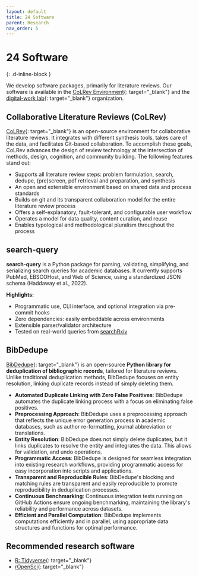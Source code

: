 ```yaml
---
layout: default
title: 24 Software
parent: Research
nav_order: 5
---
```


# 24 Software
{: .d-inline-block }

We develop software packages, primarily for literature reviews.
Our software is available in the [CoLRev Environment](https://github.com/CoLRev-Environment){: target="_blank"} and the [digital-work lab](https://github.com/orgs/digital-work-lab/repositories){: target="_blank"} organization.

## Collaborative Literature Reviews (CoLRev)

[CoLRev](https://github.com/CoLRev-Environment/colrev){: target="_blank"} is an open-source environment for collaborative literature reviews.
It integrates with different synthesis tools, takes care of the data, and facilitates Git-based collaboration. 
To accomplish these goals, CoLRev advances the design of review technology at the intersection of methods, design, cognition, and community building.
The following features stand out:

- Supports all literature review steps: problem formulation, search, dedupe, (pre)screen, pdf retrieval and preparation, and synthesis
- An open and extensible environment based on shared data and process standards
- Builds on git and its transparent collaboration model for the entire literature review process
- Offers a self-explanatory, fault-tolerant, and configurable user workflow
- Operates a model for data quality, content curation, and reuse
- Enables typological and methodological pluralism throughout the process

## search-query

**search-query** is a Python package for parsing, validating, simplifying, and serializing search queries for academic databases. It currently supports PubMed, EBSCOHost, and Web of Science, using a standardized JSON schema (Haddaway et al., 2022).

**Highlights:**

- Programmatic use, CLI interface, and optional integration via pre-commit hooks
- Zero dependencies: easily embeddable across environments
- Extensible parser/validator architecture
- Tested on real-world queries from [searchRxiv](https://www.searchrxiv.org/)

## BibDedupe

[BibDedupe](https://github.com/CoLRev-Environment/bib-dedupe){: target="_blank"} is an open-source **Python library for deduplication of bibliographic records**, tailored for literature reviews.
Unlike traditional deduplication methods, BibDedupe focuses on entity resolution, linking duplicate records instead of simply deleting them.

- **Automated Duplicate Linking with Zero False Positives**: BibDedupe automates the duplicate linking process with a focus on eliminating false positives.
- **Preprocessing Approach**: BibDedupe uses a preprocessing approach that reflects the unique error generation process in academic databases, such as author re-formatting, journal abbreviation or translations.
- **Entity Resolution**: BibDedupe does not simply delete duplicates, but it links duplicates to resolve the entity and integrates the data. This allows for validation, and undo operations.
- **Programmatic Access**: BibDedupe is designed for seamless integration into existing research workflows, providing programmatic access for easy incorporation into scripts and applications.
- **Transparent and Reproducible Rules**: BibDedupe's blocking and matching rules are transparent and easily reproducible to promote reproducibility in deduplication processes.
- **Continuous Benchmarking**: Continuous integration tests running on GitHub Actions ensure ongoing benchmarking, maintaining the library's reliability and performance across datasets.
- **Efficient and Parallel Computation**: BibDedupe implements computations efficiently and in parallel, using appropriate data structures and functions for optimal performance.

## Recommended research software

- [R: Tidyverse](https://www.tidyverse.org/){: target="_blank"}
- [rOpenSci](https://ropensci.org/){: target="_blank"}
